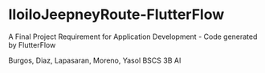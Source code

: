 # IloiloJeepneyRoute-FlutterFlow
A Final Project Requirement for Application Development - Code generated by FlutterFlow

Burgos, Diaz, Lapasaran, Moreno, Yasol
BSCS 3B AI
